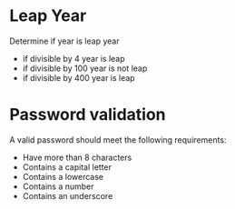 # Leap Year
Determine if year is leap year

- if divisible by 4 year is leap
- if divisible by 100 year is not leap
- if divisible by 400 year is leap

# Password validation
A valid password should meet the following requirements:

- Have more than 8 characters
- Contains a capital letter
- Contains a lowercase
- Contains a number
- Contains an underscore
